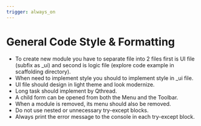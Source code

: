 ```yaml
---
trigger: always_on
---
```


# General Code Style & Formatting
- To create new module you have to separate file into 2 files  first is UI file (subfix as _ui) and second is logic file (explore code example in scaffolding directory).
- When need to implement style you should to implement style in _ui file.
- UI file should design in light theme and look modernize.
- Long task should implement by Qthread.
- A child form can be opened from both the Menu and the Toolbar.
- When a module is removed, its menu should also be removed.
- Do not use nested or unnecessary try-except blocks.
- Always print the error message to the console in each try-except block.